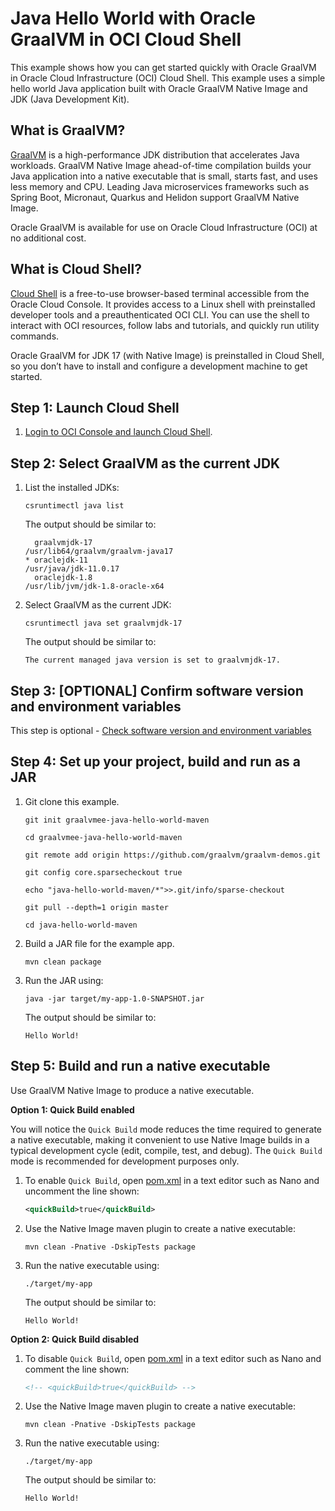 # Java Hello World with Oracle GraalVM in OCI Cloud Shell

This example shows how you can get started quickly with Oracle GraalVM in Oracle Cloud Infrastructure (OCI) Cloud Shell. This example uses a simple hello world Java application built with Oracle GraalVM Native Image and JDK (Java Development Kit).

## What is GraalVM?

[GraalVM](https://www.oracle.com/in/java/graalvm/) is a high-performance JDK distribution that accelerates Java workloads. GraalVM Native Image ahead-of-time compilation builds your Java application into a native executable that is small, starts fast, and uses less memory and CPU. Leading Java microservices frameworks such as Spring Boot, Micronaut, Quarkus and Helidon support GraalVM Native Image.

Oracle GraalVM is available for use on Oracle Cloud Infrastructure (OCI) at no additional cost.

## What is Cloud Shell?

[Cloud Shell](https://www.oracle.com/devops/cloud-shell/) is a free-to-use browser-based terminal accessible from the Oracle Cloud Console. It provides access to a Linux shell with preinstalled developer tools and a preauthenticated OCI CLI. You can use the shell to interact with OCI resources, follow labs and tutorials, and quickly run utility commands.

Oracle GraalVM for JDK 17 (with Native Image) is preinstalled in Cloud Shell, so you don’t have to install and configure a development machine to get started.

## Step 1: Launch Cloud Shell

1. [Login to OCI Console and launch Cloud Shell](https://cloud.oracle.com/?bdcstate=maximized&cloudshell=true).

## Step 2: Select GraalVM as the current JDK

1. List the installed JDKs:

    ```shell
    csruntimectl java list
    ```

    The output should be similar to:

    ```shell
      graalvmjdk-17                                                      /usr/lib64/graalvm/graalvm-java17
    * oraclejdk-11                                                                   /usr/java/jdk-11.0.17
      oraclejdk-1.8                                                        /usr/lib/jvm/jdk-1.8-oracle-x64
    ```

2. Select GraalVM as the current JDK:

    ```shell
    csruntimectl java set graalvmjdk-17
    ```

    The output should be similar to:

    ```shell
    The current managed java version is set to graalvmjdk-17.
    ```

## Step 3: [OPTIONAL] Confirm software version and environment variables

This step is optional - [Check software version and environment variables](../_common/README-check-version-env-vars.md)


## Step 4: Set up your project, build and run as a JAR

1. Git clone this example.

    ```shell
    git init graalvmee-java-hello-world-maven

    cd graalvmee-java-hello-world-maven

    git remote add origin https://github.com/graalvm/graalvm-demos.git

    git config core.sparsecheckout true

    echo "java-hello-world-maven/*">>.git/info/sparse-checkout

    git pull --depth=1 origin master

    cd java-hello-world-maven

    ```

2. Build a JAR file for the example app.

    ```shell
    mvn clean package
    ```

3. Run the JAR using:

    ```shell
    java -jar target/my-app-1.0-SNAPSHOT.jar
    ```

    The output should be similar to:

    ```text
    Hello World!
    ```

## Step 5: Build and run a native executable

Use GraalVM Native Image to produce a native executable.

**Option 1: Quick Build enabled**

You will notice the `Quick Build` mode reduces the time required to generate a native executable, making it convenient to use Native Image builds in a typical development cycle (edit, compile, test, and debug). The `Quick Build` mode is recommended for development purposes only.

1. To enable `Quick Build`, open [pom.xml](./pom.xml) in a text editor such as Nano and uncomment the line shown:

    ```xml
    <quickBuild>true</quickBuild>
    ```

2. Use the Native Image maven plugin to create a native executable:

    ```shell
    mvn clean -Pnative -DskipTests package
    ```

3. Run the native executable using:

    ```shell
    ./target/my-app
    ```

    The output should be similar to:

    ```text
    Hello World!
    ```


**Option 2: Quick Build disabled**

1. To disable `Quick Build`, open [pom.xml](pom.xml) in a text editor such as Nano and comment the line shown:

    ```xml
    <!-- <quickBuild>true</quickBuild> -->
    ```

2. Use the Native Image maven plugin to create a native executable:

    ```shell
    mvn clean -Pnative -DskipTests package
    ```

3. Run the native executable using:

    ```shell
    ./target/my-app
    ```

    The output should be similar to:

    ```text
    Hello World!
    ```
